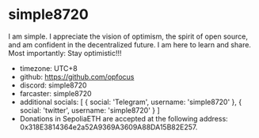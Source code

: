 # simple8720

I am simple. I appreciate the vision of optimism, the spirit of open source, and am confident in the decentralized future. I am here to learn and share. Most importantly: Stay optimistic!!!

- timezone: UTC+8
- github: https://github.com/opfocus
- discord: simple8720
- farcaster: simple8720
- additional socials: [
    {
      social: 'Telegram',
      username: 'simple8720'
    },
    {
      social: 'twitter',
      username: 'simple8720'
    }
  ]
- Donations in SepoliaETH are accepted at the following address: 0x318E3814364e2a52A9369A3609A88DA15B82E257.
